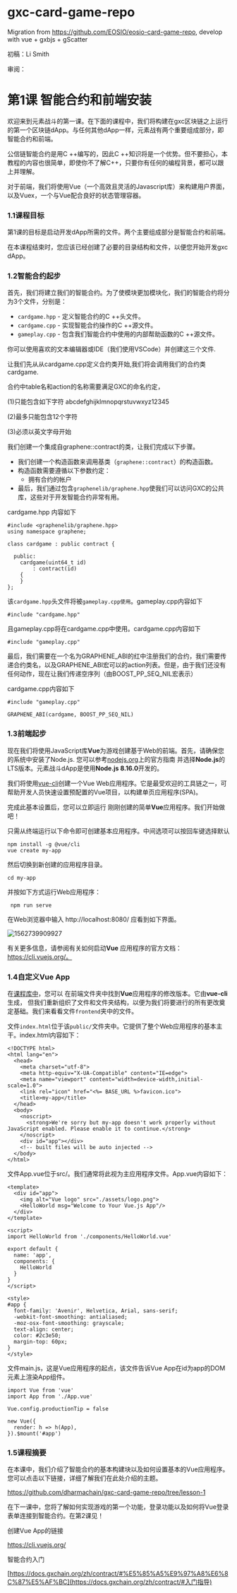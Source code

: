 # gxc-card-game-repo
Migration from https://github.com/EOSIO/eosio-card-game-repo, develop with  vue + gxbjs  + gScatter  

初稿：Li Smith

审阅：

# 第1课 智能合约和前端安装

欢迎来到元素战斗的第一课。在下面的课程中，我们将构建在gxc区块链之上运行的第一个区块链dApp。与任何其他dApp一样，元素战有两个重要组成部分，即智能合约和前端。

公信链智能合约是用C ++编写的，因此C ++知识将是一个优势。但不要担心，本教程的内容也很简单，即使你不了解C++，只要你有任何的编程背景，都可以跟上并理解。



对于前端，我们将使用Vue（一个高效且灵活的Javascript库）来构建用户界面，以及Vuex，一个与Vue配合良好的状态管理容器。



### 1.1课程目标

第1课的目标是启动开发dApp所需的文件。两个主要组成部分是智能合约和前端。

在本课程结束时，您应该已经创建了必要的目录结构和文件，以便您开始开发gxc dApp。



### 1.2智能合约起步

首先，我们将建立我们的智能合约。为了使模块更加模块化，我们的智能合约将分为3个文件，分别是：

- `cardgame.hpp` - 定义智能合约的C ++头文件。
- `cardgame.cpp` - 实现智能合约操作的C ++源文件。
- `gameplay.cpp` - 包含我们智能合约中使用的内部帮助函数的C ++源文件。



你可以使用喜欢的文本编辑器或IDE（我们使用VSCode）并创建这三个文件.



让我们先从从cardgame.cpp定义合约类开始,我们将会调用我们的合约类cardgame.



 合约中table名和action的名称需要满足GXC的命名约定，

(1)只能包含如下字符 abcdefghijklmnopqrstuvwxyz12345

(2)最多只能包含12个字符

(3)必须以英文字母开始



我们创建一个集成自graphene::contract的类，让我们完成以下步骤。

- 我们创建一个构造函数来调用基类（`graphene::contract`）的构造函数。
- 构造函数需要遵循以下参数约定：
  - 拥有合约的帐户
- 最后，我们通过包含`graphenelib/graphene.hpp`使我们可以访问GXC的公共库，这些对于开发智能合约非常有用。

cardgame.hpp 内容如下

```
#include <graphenelib/graphene.hpp>
using namespace graphene;

class cardgame : public contract {

  public:
    cardgame(uint64_t id)
        : contract(id)
	{
    }
};
```

该`cardgame.hpp`头文件将被`gameplay.cpp使用`。gameplay.cpp内容如下

```
#include "cardgame.hpp"
```



且gameplay.cpp将在cardgame.cpp中使用。cardgame.cpp内容如下

```
#include "gameplay.cpp"
```



最后，我们需要在一个名为GRAPHENE_ABI的红中注册我们的合约，我们需要传递合约类名，以及GRAPHENE_ABI宏可以的action列表。但是，由于我们还没有任何动作，现在让我们传递空序列（由BOOST_PP_SEQ_NIL宏表示）

cardgame.cpp内容如下

```
#include "gameplay.cpp"

GRAPHENE_ABI(cardgame, BOOST_PP_SEQ_NIL)
```



### 1.3前端起步

现在我们将使用JavaScript库**Vue**为游戏创建基于Web的前端。首先，请确保您的系统中安装了Node.js. 您可以参考[nodejs.org](https://nodejs.org/en/download/)上的官方指南 并选择**Node.js**的LTS版本。元素战斗dApp是使用**Node.js 8.16.0**开发的。



我们将使用[vue-cli](https://www.npmjs.com/package/@vue/cli)创建一个Vue Web应用程序。它是最受欢迎的工具链之一，可帮助开发人员快速设置预配置的Vue项目，以构建单页应用程序(SPA)。

完成此基本设置后，您可以立即运行 刚刚创建的简单**Vue**应用程序。我们开始做吧！

只需从终端运行以下命令即可创建基本应用程序。中间选项可以按回车键选择默认

```
npm install -g @vue/cli
vue create my-app
```

然后切换到新创建的应用程序目录。

```
cd my-app
```

并按如下方式运行Web应用程序：

```
 npm run serve
```

在Web浏览器中输入 http://localhost:8080/ 应看到如下界面。

![1562739909927](assets/1562739909927.png)

有关更多信息，请参阅有关如何启动**Vue**  应用程序的官方文档：https://cli.vuejs.org/。

### 1.4自定义Vue App

在[课程库中](https://github.com/dharmachain/gxc-card-game-repo/tree/lesson-1)，您可以 在前端文件夹中找到**Vue**应用程序的修改版本。它由**vue-cli**生成， 但我们重新组织了文件和文件夹结构，以便为我们将要进行的所有更改奠定基础。我们来看看文件`frontend`夹中的文件。       

文件`index.html`位于该`public/`文件夹中。它提供了整个Web应用程序的基本主干。index.html内容如下：

```
<!DOCTYPE html>
<html lang="en">
  <head>
    <meta charset="utf-8">
    <meta http-equiv="X-UA-Compatible" content="IE=edge">
    <meta name="viewport" content="width=device-width,initial-scale=1.0">
    <link rel="icon" href="<%= BASE_URL %>favicon.ico">
    <title>my-app</title>
  </head>
  <body>
    <noscript>
      <strong>We're sorry but my-app doesn't work properly without JavaScript enabled. Please enable it to continue.</strong>
    </noscript>
    <div id="app"></div>
    <!-- built files will be auto injected -->
  </body>
</html>

```



文件App.vue位于src/。我们通常将此视为主应用程序文件。App.vue内容如下：

```
<template>
  <div id="app">
    <img alt="Vue logo" src="./assets/logo.png">
    <HelloWorld msg="Welcome to Your Vue.js App"/>
  </div>
</template>

<script>
import HelloWorld from './components/HelloWorld.vue'

export default {
  name: 'app',
  components: {
    HelloWorld
  }
}
</script>

<style>
#app {
  font-family: 'Avenir', Helvetica, Arial, sans-serif;
  -webkit-font-smoothing: antialiased;
  -moz-osx-font-smoothing: grayscale;
  text-align: center;
  color: #2c3e50;
  margin-top: 60px;
}
</style>

```



文件main.js，这是Vue应用程序的起点，该文件告诉Vue App在id为app的DOM元素上渲染App组件。

```
import Vue from 'vue'
import App from './App.vue'

Vue.config.productionTip = false

new Vue({
  render: h => h(App),
}).$mount('#app')

```



### 1.5课程摘要

在本课中，我们介绍了智能合约的基本构建块以及如何设置基本的Vue应用程序。您可以点击以下链接，详细了解我们在此处介绍的主题。

https://github.com/dharmachain/gxc-card-game-repo/tree/lesson-1



在下一课中，您将了解如何实现游戏的第一个功能，登录功能以及如何将Vue登录表单连接到智能合约。在第2课见！



创建Vue App的链接

https://cli.vuejs.org/



智能合约入门

[https://docs.gxchain.org/zh/contract/#%E5%85%A5%E9%97%A8%E6%8C%87%E5%AF%BC](https://docs.gxchain.org/zh/contract/#入门指导)